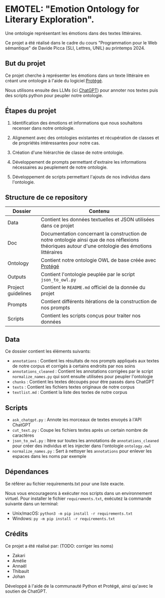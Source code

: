 # EMOTEL: "Emotion Ontology for Literary Exploration".

Une ontologie représentant les émotions dans des textes littéraires.

Ce projet a été réalisé dans le cadre du cours "Programmation pour le Web sémantique" de Davide Picca (SLI, Lettres, UNIL) au printemps 2024.

## But du projet

Ce projet cherche à représenter les émotions dans un texte littéraire en créant une ontologie à l'aide du logiciel [Protégé](https://protege.stanford.edu/).

Nous utilisons ensuite des LLMs (ici [ChatGPT](https://chatgpt.com/)) pour annoter nos textes puis des scripts python pour peupler notre ontologie.

## Étapes du projet

1. Identification des émotions et informations que nous souhaitons recenser dans notre ontologie. 

2. Alignement avec des ontologies existantes et récupération de classes et de propriétés intéressantes pour notre cas.

3. Création d'une hiérarchie de classe de notre ontologie.

4. Développement de prompts permettant d'extraire les informations nécessaires au peuplement de notre ontologie.

5. Développement de scripts permettant l'ajouts de nos individus dans l'ontologie.

## Structure de ce repository

| Dossier | Contenu |
|---------|---------|
| Data | Contient les données textuelles et JSON utilisées dans ce projet |
| Doc | Documentation concernant la construction de notre ontologie ainsi que de nos réflexions théoriques autour d'une ontologie des émotions littéraires |
| Ontology | Contient notre ontologie OWL de base créée avec [Protégé](https://protege.stanford.edu/) |
| Outputs | Contient l'ontologie peuplée par le script `json_to_owl.py`|
| Project guidelines | Contient le `README.md` officiel de la donnée du projet |
| Prompts | Contient différents itérations de la construction de nos prompts |
| Scripts | Contient les scripts conçus pour traiter nos données |

## Data

Ce dossier contient les éléments suivants:

- `annotations` : Contient les résultats de nos prompts appliqués aux textes de notre corpus et corrigés à certains endroits par nos soins
- `annotations_cleaned` : Contient les annotations corrigées par le script `normalize_names.py` qui sont ensuite utilisées pour peupler l'ontologie
- `chunks` : Contient les textes découpés pour être passés dans ChatGPT
- `texts` : Contient les fichiers textes originaux de notre corpus
- `textlist.md` : Contient la liste des textes de notre corpus

## Scripts

- `ask_chatgpt.py` : Annote les morceaux de textes envoyés à l'API ChatGPT
- `cut_text.py` : Coupe les fichiers textes après un certain nombre de caractères
- `json_to_owl.py` : Itère sur toutes les annotations de `annotations_cleaned` pour créer des individus et les injecter dans l'ontologie `ontology.owl`
- `normalize_names.py` : Sert à nettoyer les `annotations` pour enlever les espaces dans les noms par exemple



## Dépendances

Se référer au fichier requirements.txt pour une liste exacte.

Nous vous encourageons à exécuter nos scripts dans un environnement virtuel. Pour installer le fichier `requirements.txt`, exécutez la commande suivante dans un terminal:
- Unix/macOS: `python3 -m pip install -r requirements.txt`
- Windows: `py -m pip install -r requirements.txt`

## Crédits

Ce projet a été réalisé par: (TODO: corriger les noms)

- Zakari
- Amélie
- Annaël
- Thibault
- Johan

Développé à l'aide de la communauté Python et Protégé, ainsi qu'avec le soutien de ChatGPT.
